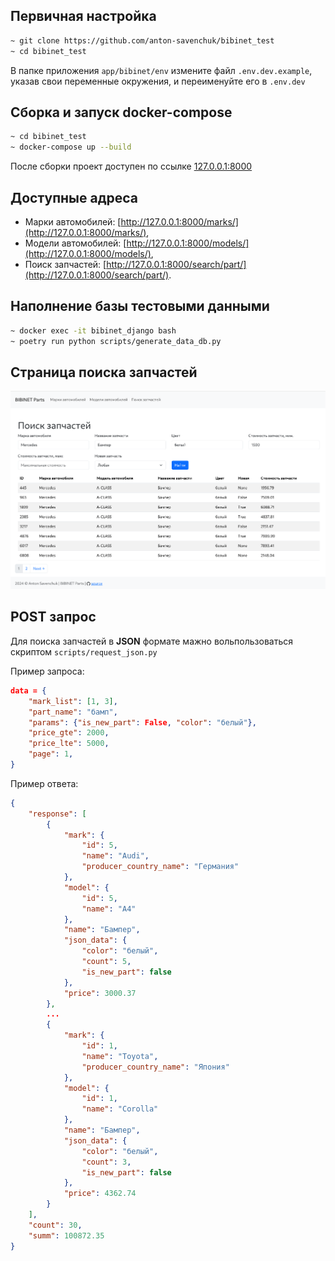 ## Первичная настройка

```bash
~ git clone https://github.com/anton-savenchuk/bibinet_test
~ cd bibinet_test
```

В папке приложения `app/bibinet/env` измените файл `.env.dev.example`, указав свои переменные окружения, и переименуйте его в `.env.dev`

## Сборка и запуск docker-compose

```bash
~ cd bibinet_test
~ docker-compose up --build 
```

После сборки проект доступен по ссылке [127.0.0.1:8000](http://127.0.0.1:8000/)

## Доступные адреса

- Марки автомобилей: [http://127.0.0.1:8000/marks/](http://127.0.0.1:8000/marks/),
- Модели автомобилей: [http://127.0.0.1:8000/models/](http://127.0.0.1:8000/models/),
- Поиск запчастей: [http://127.0.0.1:8000/search/part/](http://127.0.0.1:8000/search/part/).

## Наполнение базы тестовыми данными

```bash
~ docker exec -it bibinet_django bash
~ poetry run python scripts/generate_data_db.py
```

## Страница поиска запчастей

![](/search_page.png)

## POST запрос

Для поиска запчастей в **JSON** формате мажно вольпользоваться скриптом `scripts/request_json.py`

Пример запроса:

```json
data = {
    "mark_list": [1, 3],
    "part_name": "бамп",
    "params": {"is_new_part": False, "color": "белый"},
    "price_gte": 2000,
    "price_lte": 5000,
    "page": 1,
}
```

Пример ответа:

```json
{
    "response": [
        {
            "mark": {
                "id": 5,
                "name": "Audi",
                "producer_country_name": "Германия"
            },
            "model": {
                "id": 5,
                "name": "A4"
            },
            "name": "Бампер",
            "json_data": {
                "color": "белый",
                "count": 5,
                "is_new_part": false
            },
            "price": 3000.37
        },
        ...
        {
            "mark": {
                "id": 1,
                "name": "Toyota",
                "producer_country_name": "Япония"
            },
            "model": {
                "id": 1,
                "name": "Corolla"
            },
            "name": "Бампер",
            "json_data": {
                "color": "белый",
                "count": 3,
                "is_new_part": false
            },
            "price": 4362.74
        }
    ],
    "count": 30,
    "summ": 100872.35
}
```
